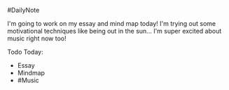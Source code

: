 #DailyNote 

I'm going to work on my essay and mind map today! I'm trying out some motivational techniques like being out in the sun... I'm super excited about music right now too!

Todo Today:
- Essay
- Mindmap
- #Music 